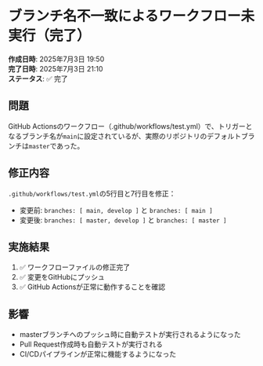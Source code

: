 # ブランチ名不一致によるワークフロー未実行（完了）

**作成日時**: 2025年7月3日 19:50  
**完了日時**: 2025年7月3日 21:10  
**ステータス**: ✅ 完了

## 問題

GitHub Actionsのワークフロー（.github/workflows/test.yml）で、トリガーとなるブランチ名が`main`に設定されているが、実際のリポジトリのデフォルトブランチは`master`であった。

## 修正内容

`.github/workflows/test.yml`の5行目と7行目を修正：
- 変更前: `branches: [ main, develop ]` と `branches: [ main ]`
- 変更後: `branches: [ master, develop ]` と `branches: [ master ]`

## 実施結果

1. ✅ ワークフローファイルの修正完了
2. ✅ 変更をGitHubにプッシュ
3. ✅ GitHub Actionsが正常に動作することを確認

## 影響

- masterブランチへのプッシュ時に自動テストが実行されるようになった
- Pull Request作成時も自動テストが実行される
- CI/CDパイプラインが正常に機能するようになった